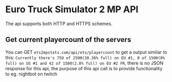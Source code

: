 # Euro Truck Simulator 2 MP API

The api supports both HTTP and HTTPS schemes.

## Get current playercount of the servers

You can GET ```ets2mpstats.com/api/ets/playercount``` to get a output similar to this: ```Currently there's 759 of 2500(30.36% full) on EU #1, 0 of 1500(0% full) on US #1 and 42 of 1500(2.8% full) on EU #2 FR```, there is no JSON response for this api, the purpose of this api call is to provide functionality to eg. nightbot on twitch 
